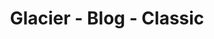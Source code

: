 ---
title: Glacier - Blog - Classic
builder: true

# Content section
sections:
  - parallaxSection
  - blogSection

# Configuration for sections

# Parallax
parallaxImage: images/parallax-9.jpg
parallaxTitle: "blog and news"
effectTitle: "none" # Full list effects you can find in documentation theme
parallaxVideo: "hide" # Support YouTube and Vimeo video 
parallaxVideoLink: "" # If "parallaxVideo" is "show"

# Blog
sidebar: "show" # "show" or "hide"
sidebarPosition: "right" # "left" or "right"
columns: 1 # It is the number of columns you wish to display in the grid
boxesToLoadStart: 5 # The number of boxes to load when it first loads the grid
boxesToLoad: 4 # The number of boxes to load when you click the load more button 
blogStyle: "classic" # "classic", "minimal" or "creative"
gapHorizontal: 70 # Horizontal gap between items
gapVertical: 70 # Vertical gap between items
loadMoreButton: "show" # "show" or "hide"

---